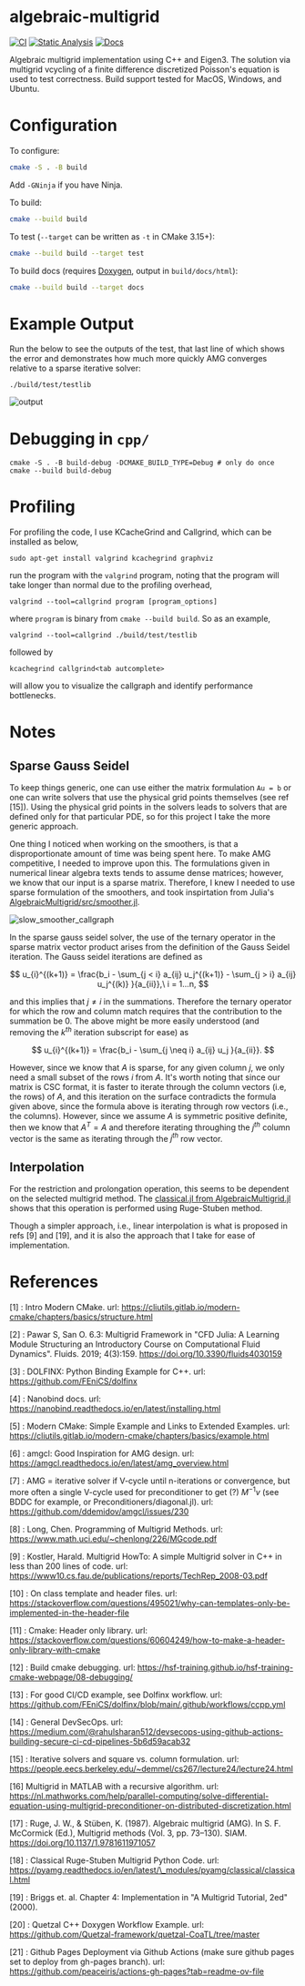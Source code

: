 # algebraic-multigrid

[![CI](https://github.com/jfdev001/algebraic-multigrid/actions/workflows/ci.yml/badge.svg)](https://github.com/jfdev001/algebraic-multigrid/actions/workflows/ci.yml) [![Static Analysis](https://github.com/jfdev001/algebraic-multigrid/actions/workflows/sca.yml/badge.svg)](https://github.com/jfdev001/algebraic-multigrid/actions/workflows/sca.yml) [![Docs](https://github.com/jfdev001/algebraic-multigrid/actions/workflows/docs.yml/badge.svg)](https://jfdev001.github.io/algebraic-multigrid/)

Algebraic multigrid implementation using C++ and Eigen3. The solution via multigrid vcycling of a finite difference discretized Poisson's equation is used to test correctness. Build support tested for MacOS, Windows, and Ubuntu.

# Configuration

To configure:

```bash
cmake -S . -B build
```

Add `-GNinja` if you have Ninja.

To build:

```bash
cmake --build build
```

To test (`--target` can be written as `-t` in CMake 3.15+):

```bash
cmake --build build --target test
```

To build docs (requires [Doxygen](https://github.com/doxygen/doxygen), output in `build/docs/html`):

```bash
cmake --build build --target docs
```

# Example Output

Run the below to see the outputs of the test, that last line of which shows the error and demonstrates how much more quickly AMG converges relative to a sparse iterative solver:

```
./build/test/testlib
```

![output](image/README/output.png)

# Debugging in `cpp/`

```shell
cmake -S . -B build-debug -DCMAKE_BUILD_TYPE=Debug # only do once
cmake --build build-debug
```

# Profiling

For profiling the code, I use KCacheGrind and Callgrind, which can be installed as below,

```shell
sudo apt-get install valgrind kcachegrind graphviz
```

run the program with the `valgrind` program, noting that the program will take longer than normal due to the profiling overhead,

```shell
valgrind --tool=callgrind program [program_options]
```

where `program` is binary from `cmake --build build`. So as an example,

```shell
valgrind --tool=callgrind ./build/test/testlib
```

followed by

```shell
kcachegrind callgrind<tab autcomplete>
```

will allow you to visualize the callgraph and identify performance bottlenecks.

# Notes

## Sparse Gauss Seidel

To keep things generic, one can use either the matrix formulation `Au = b` or one can write solvers that use the physical grid points themselves (see ref [15]). Using the physical grid points in the solvers leads to solvers that are defined only for that particular
PDE, so for this project I take the more generic approach.

One thing I noticed when working on the smoothers, is that a disproportionate amount of time was being spent here. To make AMG competitive, I needed to improve upon this. The formulations given in numerical linear algebra texts tends to assume dense matrices; however, we know that our input is a sparse matrix. Therefore, I knew I needed to use sparse formulation of the smoothers, and took inspirtation from Julia's [AlgebraicMultigrid/src/smoother.jl](https://github.com/JuliaLinearAlgebra/AlgebraicMultigrid.jl/blob/master/src/smoother.jl).

![slow_smoother_callgraph](image/README/slow_smoother_callgraph.png)

In the sparse gauss seidel solver, the use of the ternary operator in the sparse matrix vector product arises from the definition of the Gauss Seidel iteration. The Gauss seidel iterations are defined as

$$
u_{i}^{(k+1)} = \frac{b_i - \sum_{j < i} a_{ij} u_j^{(k+1)} - \sum_{j > i} a_{ij} u_j^{(k)} }{a_{ii}},\ i = 1...n,
$$

and this implies that $j \neq i$ in the summations. Therefore the ternary operator for which the row and column match requires that the contribution to the summation be 0. The above might be more easily understood (and removing the $k^{th}$ iteration subscript for ease) as

$$
u_{i}^{(k+1)} = \frac{b_i - \sum_{j \neq i} a_{ij} u_j }{a_{ii}}.
$$

However, since we know that $A$ is sparse, for any given column $j$, we only need a small subset of the rows $i$ from $A$. It's worth noting that since our matrix is CSC format, it is faster to iterate through the column vectors (i.e, the rows) of $A$, and this iteration on the surface contradicts the formula given above, since the formula above is iterating through row vectors (i.e., the columns). However, since we assume $A$ is symmetric positive definite, then we know that $A^{T} = A$ and therefore iterating throughing the $j^{th}$ column vector is the same as iterating through the $j^{th}$ row vector.

## Interpolation

For the restriction and prolongation operation, this seems to be dependent on the selected multigrid method. The [classical.jl from AlgebraicMultigrid.jl](https://github.com/JuliaLinearAlgebra/AlgebraicMultigrid.jl/blob/master/src/classical.jl) shows that this operation is performed using Ruge-Stuben method.

Though a simpler approach, i.e., linear interpolation is what is proposed in refs [9]
and [19], and it is also the approach that I take for ease of implementation.

# References

[1] : Intro Modern CMake. url: https://cliutils.gitlab.io/modern-cmake/chapters/basics/structure.html

[2] : Pawar S, San O. 6.3: Multigrid Framework in "CFD Julia: A Learning Module
Structuring an Introductory Course on Computational Fluid Dynamics". Fluids.
2019; 4(3):159. https://doi.org/10.3390/fluids4030159

[3] : DOLFINX: Python Binding Example for C++. url: https://github.com/FEniCS/dolfinx

[4] : Nanobind docs. url: https://nanobind.readthedocs.io/en/latest/installing.html

[5] : Modern CMake: Simple Example and Links to Extended Examples. url: https://cliutils.gitlab.io/modern-cmake/chapters/basics/example.html

[6] : amgcl: Good Inspiration for AMG design. url: https://amgcl.readthedocs.io/en/latest/amg_overview.html

[7] : AMG = iterative solver if V-cycle until n-iterations or convergence, but more often a single V-cycle used for preconditioner to get (?) $M^{-1} v$ (see BDDC for example, or Preconditioners/diagonal.jl). url: https://github.com/ddemidov/amgcl/issues/230

[8] : Long, Chen. Programming of Multigrid Methods. url: https://www.math.uci.edu/~chenlong/226/MGcode.pdf

[9] : Kostler, Harald. Multigrid HowTo: A simple Multigrid solver in C++ in less
than 200 lines of code. url: https://www10.cs.fau.de/publications/reports/TechRep_2008-03.pdf

[10] : On class template and header files. url: https://stackoverflow.com/questions/495021/why-can-templates-only-be-implemented-in-the-header-file

[11] : Cmake: Header only library. url: https://stackoverflow.com/questions/60604249/how-to-make-a-header-only-library-with-cmake

[12] : Build cmake debugging. url: https://hsf-training.github.io/hsf-training-cmake-webpage/08-debugging/

[13] : For good CI/CD example, see Dolfinx workflow. url: https://github.com/FEniCS/dolfinx/blob/main/.github/workflows/ccpp.yml

[14] : General DevSecOps. url: https://medium.com/@rahulsharan512/devsecops-using-github-actions-building-secure-ci-cd-pipelines-5b6d59acab32

[15] : Iterative solvers and square vs. column formulation. url: https://people.eecs.berkeley.edu/~demmel/cs267/lecture24/lecture24.html

[16] Multigrid in MATLAB with a recursive algorithm. url: https://nl.mathworks.com/help/parallel-computing/solve-differential-equation-using-multigrid-preconditioner-on-distributed-discretization.html

[17] : Ruge, J. W., & Stüben, K. (1987). Algebraic multigrid (AMG). In S. F. McCormick (Ed.), Multigrid methods (Vol. 3, pp. 73–130). SIAM. https://doi.org/10.1137/1.9781611971057

[18] : Classical Ruge-Stuben Multigrid Python Code. url: https://pyamg.readthedocs.io/en/latest/\_modules/pyamg/classical/classical.html

[19] : Briggs et. al. Chapter 4: Implementation in "A Multigrid Tutorial, 2ed" (2000).

[20] : Quetzal C++ Doxygen Workflow Example. url: https://github.com/Quetzal-framework/quetzal-CoaTL/tree/master

[21] : Github Pages Deployment via Github Actions (make sure github pages set to deploy from gh-pages branch). url: https://github.com/peaceiris/actions-gh-pages?tab=readme-ov-file
